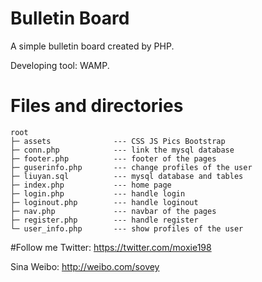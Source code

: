 # Bulletin Board

A simple bulletin board created by PHP.

Developing tool: WAMP.

# Files and directories
    root
    ├─ assets              --- CSS JS Pics Bootstrap
    ├─ conn.php            --- link the mysql database
    ├─ footer.php          --- footer of the pages
    ├─ guserinfo.php       --- change profiles of the user
    ├─ liuyan.sql          --- mysql database and tables
    ├─ index.php           --- home page
    ├─ login.php           --- handle login
    ├─ loginout.php        --- handle loginout
    ├─ nav.php             --- navbar of the pages
    ├─ register.php        --- handle register
    └─ user_info.php       --- show profiles of the user

#Follow me
Twitter: https://twitter.com/moxie198

Sina Weibo: http://weibo.com/sovey
